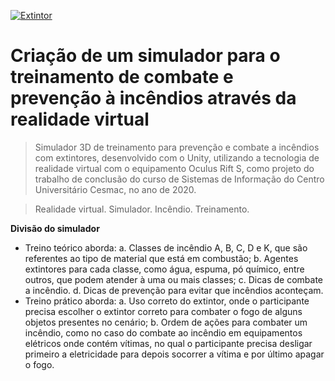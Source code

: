 <a href="https://github.com/guminsha/TCC-Simulador-Incendio"><img src="https://avatars1.githubusercontent.com/u/4284691?v=3&s=200" title="Simulador de treinamento para prevenção e combate à incêndios" alt="Extintor"></a>

# Criação de um simulador para o treinamento de combate e prevenção à incêndios através da realidade virtual

> Simulador 3D de treinamento para prevenção e combate a incêndios com extintores, desenvolvido com o Unity, utilizando a tecnologia de realidade virtual com o equipamento Oculus Rift S, como projeto do trabalho de conclusão do curso de Sistemas de Informação do Centro Universitário Cesmac, no ano de 2020.

> Realidade virtual. Simulador. Incêndio. Treinamento.

**Divisão do simulador**
- Treino teórico aborda:
 a. Classes de incêndio A, B, C, D e K, que são referentes ao tipo de material que está em combustão; 
 b. Agentes extintores para cada classe, como água, espuma, pó químico, entre outros, que podem atender à uma ou mais classes;
 c. Dicas de combate a incêndio.
 d. Dicas de prevenção para evitar que incêndios aconteçam.
- Treino prático aborda:
 a. Uso correto do extintor, onde o participante precisa escolher o extintor correto para combater o fogo de alguns objetos presentes no cenário;
 b. Ordem de ações para combater um incêndio, como no caso do combate ao incêndio em equipamentos elétricos onde contém vítimas, no qual o participante precisa desligar primeiro a eletricidade para depois socorrer a vítima e por último apagar o fogo.
